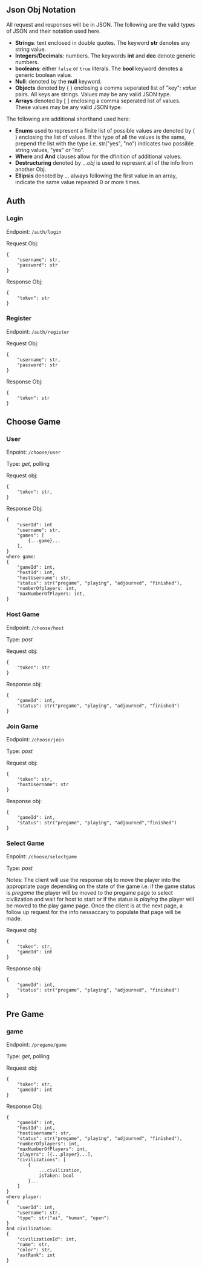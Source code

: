 
## Json Obj Notation
All request and responses will be in JSON. The following are the valid types of JSON and their notation used here.
- **Strings**: text enclosed in double quotes. The keyword **str** denotes any string value.
- **Integers/Decimals**: numbers. The keywords **int** and **dec** denote generic numbers.
- **booleans**: either ```false``` or ```true``` literals. The **bool** keyword denotes a generic boolean value.
- **Null**: denoted by the **null** keyword.
- **Objects** denoted by { } enclosing a comma seperated list of "key": *value* pairs. All keys are strings. Values may be any valid JSON type.
- **Arrays** denoted by [ ] enclosing a comma seperated list of values. These values may be any valid JSON type.

The following are additional shorthand used here:
- **Enums** used to represent a finite list of possible values are denoted by ( ) enclosing the list of values. If the type of all the values is the same, prepend the list with the type i.e. str("yes", "no") indicates two possible string values, "yes" or "no".
- **Where** and **And** clauses allow for the dfinition of additional values.
- **Destructuring** denoted by ...*obj* is used to represent all of the info from another Obj.
- **Ellipsis** denoted by ... always following the first value in an array, indicate the same value repeated 0 or more times.

## Auth
### Login
Endpoint: ```/auth/login```

Request Obj: 
```
{
    "username": str,
    "password": str
}
```
Response Obj:
```
{
    "token": str
}
```
### Register
Endpoint: ```/auth/register```

Request Obj: 
```
{
    "username": str,
    "password": str
}
```
Response Obj:
```
{
    "token": str
}
```
## Choose Game
### User
Enpoint: ```/choose/user```

Type: *get*, polling

Request obj:
```
{
    "token": str,
}
```

Response Obj:
```
{
    "userId": int
    "username": str,
    "games": [
        {...game}...
    ],
}
where game:
{
    "gameId": int,
    "hostId": int,
    "hostUsername": str,
    "status": str("pregame", "playing", "adjourned", "finished"),
    "numberOfplayers: int,
    "maxNumberOfPlayers: int,
}
```
### Host Game
Endpoint: ```/choose/host```

Type: *post*

Request obj:
```
{
    "token": str
}
```

Response obj:
```
{
    "gameId": int,
    "status": str("pregame", "playing", "adjourned", "finished")
}
```

### Join Game
Endpoint: ```/choose/join```

Type: *post*

Request obj:
```
{
    "token": str,
    "hostUsername": str
}
```

Response obj:
```
{
    "gameId": int,
    "status": str("pregame", "playing", "adjourned","finished")
}
```

### Select Game
Enpoint: ```/choose/selectgame```

Type: *post*

Notes: The client will use the response obj to move the player into the appropriate page depending on the state of the game i.e. if the game status is *pregame* the player will be moved to the pregame page to select civilization and wait for host to start or if the status is *playing* the player will be moved to the play game page. Once the client is at the next page, a follow up request for the info nessaccary to populate that page will be made.

Request obj:
```
{
    "token": str,
    "gameId": int
}
```

Response obj:
```
{
    "gameId": int,
    "status": str("pregame", "playing", "adjourned", "finished")
}
```

## Pre Game
### game

Endpoint: ```/pregame/game```

Type: *get*, polling

Request obj:
```
{
    "token": str,
    "gameId": int
}
```

Response Obj:
```
{
    "gameId": int,
    "hostId": int,
    "hostUsername": str,
    "status": str("pregame", "playing", "adjourned", "finished"),
    "numberOfplayers": int,
    "maxNumberOfPlayers": int,
    "players": [{...player}...],
    "civilizations": [
        {
            ...civilization, 
            isTaken: bool
        }...
    ]
}
where player:
{
    "userId": int,
    "username": str,
    "type": str("ai", "human", "open")
}
And civilization:
{
    "civilizationId": int,
    "name": str,
    "color": str,
    "astRank": int
}
```